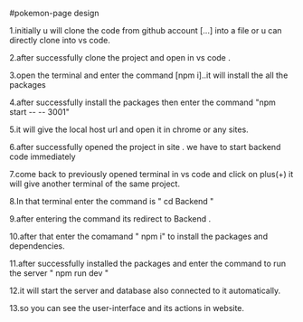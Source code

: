 



#pokemon-page  design 

1.initially u will clone the code from github account [...] into a file or u can directly clone into vs code.

2.after successfully clone the project and open in vs code .

3.open the terminal and enter the command [npm i]..it will install the all the packages 

4.after successfully install the packages then enter the command "npm start -- -- 3001"

5.it will give the local host url and open it in chrome or any sites.

6.after successfully opened the project in site . we have to start backend code immediately 

7.come back to previously opened terminal in vs code and click on plus(+) it will give another terminal of the same project.

8.In that terminal enter the command is " cd Backend " 

9.after entering the command its redirect to Backend .

10.after that enter the comamand " npm i" to install the packages and dependencies.

11.after successfully installed the packages and enter the command to run the server " npm run dev "

12.it will start the server and database also connected to it automatically.

13.so you can see the user-interface and its actions in website.
